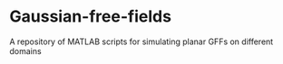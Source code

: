 # Gaussian-free-fields
A repository of MATLAB scripts for simulating planar GFFs on different domains
